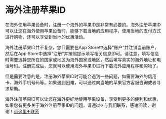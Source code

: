 # 海外注册苹果ID

在海外使用苹果设备时，注册一个海外的苹果ID是非常有必要的。海外注册苹果ID可以让您在海外使用苹果设备时，能够下载当地的应用程序，使用当地的支付方式进行购物，还可以享受到当地的优惠活动。

海外注册苹果ID并不复杂，您只需要在App Store中选择“账户”并注销当前账户，然后在App Store中选择“注册”并按照提示填写相关信息即可。请注意，填写信息时需要选择您所在的国家或地区为海外国家或地区，然后填写真实的海外地址和电话号码。注册完成后，您就可以使用海外苹果ID进行下载海外应用程序和购物了。

但是需要注意的是，注册海外苹果ID时可能会遇到一些问题，如需要海外的信用卡、海外手机号码等。如果遇到困难，可以通过向当地的苹果官方客服咨询或者寻求帮助。

海外注册苹果ID可以让您在海外更好地使用苹果设备，享受到更多的便利和优惠。如果您有更多关于海外注册苹果ID的问题，请通过✈与我们联系，感谢阅读，谢谢！[点这里✈联系](https://a.k02.cc)